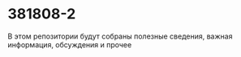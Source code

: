 # 381808-2
В этом репозитории будут собраны полезные сведения, важная информация, обсуждения и прочее

